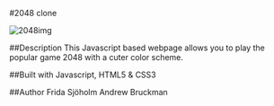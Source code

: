 #2048 clone

![2048img](https://github.com/FridaSjoholm/2048-clone/blob/master/2048.jpg)

##Description
This Javascript based webpage allows you to play the popular game 2048 with a cuter color scheme.

##Built with
Javascript, HTML5 & CSS3

##Author
Frida Sjöholm
Andrew Bruckman

